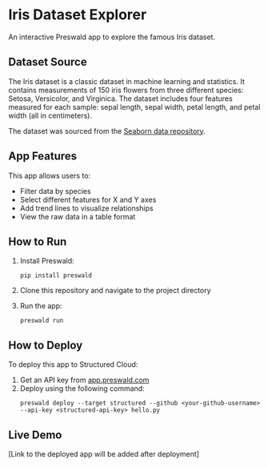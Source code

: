 # Iris Dataset Explorer

An interactive Preswald app to explore the famous Iris dataset.

## Dataset Source

The Iris dataset is a classic dataset in machine learning and statistics. It contains measurements of 150 iris flowers from three different species: Setosa, Versicolor, and Virginica. The dataset includes four features measured for each sample: sepal length, sepal width, petal length, and petal width (all in centimeters).

The dataset was sourced from the [Seaborn data repository](https://github.com/mwaskom/seaborn-data).

## App Features

This app allows users to:

- Filter data by species
- Select different features for X and Y axes
- Add trend lines to visualize relationships
- View the raw data in a table format

## How to Run

1. Install Preswald:
   ```
   pip install preswald
   ```

2. Clone this repository and navigate to the project directory

3. Run the app:
   ```
   preswald run
   ```

## How to Deploy

To deploy this app to Structured Cloud:

1. Get an API key from [app.preswald.com](https://app.preswald.com/)
2. Deploy using the following command:
   ```
   preswald deploy --target structured --github <your-github-username> --api-key <structured-api-key> hello.py
   ```

## Live Demo

[Link to the deployed app will be added after deployment]